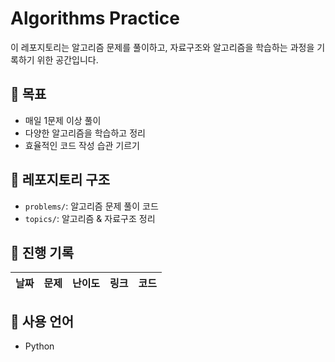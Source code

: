 # Algorithms Practice

이 레포지토리는 알고리즘 문제를 풀이하고, 자료구조와 알고리즘을 학습하는 과정을 기록하기 위한 공간입니다.

## 📌 목표
- 매일 1문제 이상 풀이
- 다양한 알고리즘을 학습하고 정리
- 효율적인 코드 작성 습관 기르기

## 📂 레포지토리 구조
- `problems/`: 알고리즘 문제 풀이 코드
- `topics/`: 알고리즘 & 자료구조 정리

## 📝 진행 기록
| 날짜 | 문제 | 난이도 | 링크 | 코드 |
|------|------|--------|------|------|


## 🚀 사용 언어
- Python
